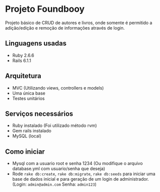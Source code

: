 # Projeto Foundbooy
Projeto básico de CRUD de autores e livros, onde somente é permitido a adição/edição e remoção de informações
através de login.
## Linguagens usadas
* Ruby 2.6.6
* Rails 6.1.1
## Arquitetura
* MVC (Utilizando views, controllers e models)
* Uma única base
* Testes unitários
## Serviços necessários
* Ruby instalado (Foi utilizado método rvm)
* Gem rails instalado
* MySQL (local)

## Como iniciar
* Mysql com a usuario root e senha 1234 (Ou modifique o arquivo database.yml com usuario/senha que deseja)
* Rode `rake db:create`, `rake db:migrate`, `rake db:seeds` para iniciar uma base de dados inicial
e para geração de um login de administrador.(Login: `admin@admin.com` Senha: `admin123`)